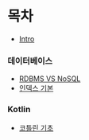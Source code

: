 # 목차

* [Intro](README.md)

### **데이터베이스**
- [RDBMS VS NoSQL](Database/RDBMS%20VS%20NoSQL.md)
- [인덱스 기본](Database/인덱스%20기본.md)

### **Kotlin**
- [코틀린 기초](Kotlin/코틀린%20기초.md)